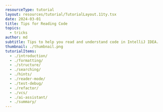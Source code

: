 ```yaml
---
resourceType: tutorial
layout: resources/tutorial/TutorialLayout.11ty.tsx
date: 2024-03-01
title: Tips for Reading Code
topics:
  - tricks
author: md
subtitle: Tips to help you read and understand code in IntelliJ IDEA.
thumbnail: ./thumbnail.png
tutorialItems:
  - ./introduction/
  - ./formatting/
  - ./structure/
  - ./searching/
  - ./hints/
  - ./reader-mode/
  - ./test-debug/
  - ./refactor/
  - ./vcs/
  - ./ai-assistant/
  - ./summary/
---
```

